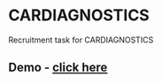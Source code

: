 # CARDIAGNOSTICS
Recruitment task for CARDIAGNOSTICS

## Demo - [click here](https://seppsher.github.io/CARDIAGNOSTICS/) 
